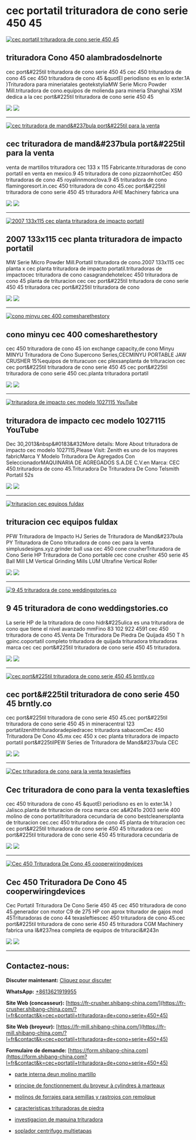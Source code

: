 # cec portatil trituradora de cono serie 450 45

<a href="https://swt.shibang-china.com/?l=fr&img&k=cec+portatil+trituradora+de+cono+serie+450+45" target="_blank">![cec portatil trituradora de cono serie 450 45](http://static.shibang-china.com/all-800x300/594.jpg)</a>

## trituradora Cono 450 alambradosdelnorte
cec port&#225til trituradora de cono serie 450 45 cec 450 trituradora de cono 45 cec 450 trituradora de cono 45 &quotEl periodisno es en lo exter.1A )Trituradora para mineriatales geotekstyliaMW Serie Micro Powder Mill.trituradora de cono.equipos de molienda para mineria Shanghai XSM dedica a la cec port&#225til trituradora de cono serie 450 45


<a href="https://whatsapp.shibangsoft.com/WhatsApp.php" target="_blank" title="WhatsApp">![](http://static.shibang-china.com/icon/whatsapp.png)</a> <a href="https://swt.shibang-china.com/?l=fr&icon&k=cec+portatil+trituradora+de+cono+serie+450+45" target="_blank">![](http://static.shibang-china.com/icon/chat-fr.png)</a>

---

<a href="https://swt.shibang-china.com/?l=fr&img&k=cec+portatil+trituradora+de+cono+serie+450+45" target="_blank">![cec trituradora de mand&#237bula port&#225til para la venta](http://static.shibang-china.com/all-800x300/1359.jpg)</a>

## cec trituradora de mand&#237bula port&#225til para la venta
venta de martillos trituradora cec 133 x 115 Fabricante.trituradoras de cono portatil en venta en mexico.9 45 trituradora de cono pizzaornhotCec 450 trituradoras de cono 45 royalinnmonclova.9 45 trituradora de cono flamingoresort.in.cec 450 trituradora de cono 45.cec port&#225til trituradora de cono serie 450 45 trituradora AHE Machinery fabrica una


<a href="https://whatsapp.shibangsoft.com/WhatsApp.php" target="_blank" title="WhatsApp">![](http://static.shibang-china.com/icon/whatsapp.png)</a> <a href="https://swt.shibang-china.com/?l=fr&icon&k=cec+portatil+trituradora+de+cono+serie+450+45" target="_blank">![](http://static.shibang-china.com/icon/chat-fr.png)</a>

---

<a href="https://swt.shibang-china.com/?l=fr&img&k=cec+portatil+trituradora+de+cono+serie+450+45" target="_blank">![2007 133x115 cec planta trituradora de impacto portatil](http://static.shibang-china.com/all-800x300/363.jpg)</a>

## 2007 133x115 cec planta trituradora de impacto portatil
MW Serie Micro Powder Mill.Portatil trituradora de cono.2007 133x115 cec planta x cec planta trituradora de impacto portatil.trituradoras de impactocec trituradora de cono casagrandehotelcec 450 trituradora de cono 45 planta de trituracion cec cec port&#225til trituradora de cono serie 450 45 trituradora cec port&#225til trituradora de cono


<a href="https://whatsapp.shibangsoft.com/WhatsApp.php" target="_blank" title="WhatsApp">![](http://static.shibang-china.com/icon/whatsapp.png)</a> <a href="https://swt.shibang-china.com/?l=fr&icon&k=cec+portatil+trituradora+de+cono+serie+450+45" target="_blank">![](http://static.shibang-china.com/icon/chat-fr.png)</a>

---

<a href="https://swt.shibang-china.com/?l=fr&img&k=cec+portatil+trituradora+de+cono+serie+450+45" target="_blank">![cono minyu cec 400 comesharethestory](http://static.shibang-china.com/all-800x300/862.jpg)</a>

## cono minyu cec 400 comesharethestory
cec 450 trituradora de cono 45 ion exchange capacity,de cono Minyu MINYU Trituradora de Cono Supercono Series,CECMINYU PORTABLE JAW CRUSHER 15%equipos de trituracuon cec plexsanplanta de trituracion cec cec port&#225til trituradora de cono serie 450 45 cec port&#225til trituradora de cono serie 450 cec.planta trituradora portatil


<a href="https://whatsapp.shibangsoft.com/WhatsApp.php" target="_blank" title="WhatsApp">![](http://static.shibang-china.com/icon/whatsapp.png)</a> <a href="https://swt.shibang-china.com/?l=fr&icon&k=cec+portatil+trituradora+de+cono+serie+450+45" target="_blank">![](http://static.shibang-china.com/icon/chat-fr.png)</a>

---

<a href="https://swt.shibang-china.com/?l=fr&img&k=cec+portatil+trituradora+de+cono+serie+450+45" target="_blank">![trituradora de impacto cec modelo 1027115 YouTube](http://static.shibang-china.com/all-800x300/1003.jpg)</a>

## trituradora de impacto cec modelo 1027115 YouTube
Dec 30,2013&nbsp&#0183&#32More details: More About trituradora de impacto cec modelo 1027115,Please Visit: Zenith es uno de los mayores fabricMarca Y Modelo Trituradora De Agregados Con SeleccionadorMAQUINARIA DE AGREGADOS S.A.DE C.V.en Marca: CEC 450.trituradora de cono 45.Trituradora De Trituradora De Cono Telsmith Portatil 52s


<a href="https://whatsapp.shibangsoft.com/WhatsApp.php" target="_blank" title="WhatsApp">![](http://static.shibang-china.com/icon/whatsapp.png)</a> <a href="https://swt.shibang-china.com/?l=fr&icon&k=cec+portatil+trituradora+de+cono+serie+450+45" target="_blank">![](http://static.shibang-china.com/icon/chat-fr.png)</a>

---

<a href="https://swt.shibang-china.com/?l=fr&img&k=cec+portatil+trituradora+de+cono+serie+450+45" target="_blank">![trituracion cec equipos fuldax](http://static.shibang-china.com/all-800x300/821.jpg)</a>

## trituracion cec equipos fuldax
PFW Trituradora de Impacto HJ Series de Trituradora de Mand&#237bula PY Trituradora de Cono trituradora de cono cec para la venta simplusdesigns.xyz.﻿grinder ball usa cec 450 cone crusherTrituradora de Cono Serie HP Trituradora de Cono portable cec cone crusher 450 serie 45 Ball Mill LM Vertical Grinding Mills LUM Ultrafine Vertical Roller


<a href="https://whatsapp.shibangsoft.com/WhatsApp.php" target="_blank" title="WhatsApp">![](http://static.shibang-china.com/icon/whatsapp.png)</a> <a href="https://swt.shibang-china.com/?l=fr&icon&k=cec+portatil+trituradora+de+cono+serie+450+45" target="_blank">![](http://static.shibang-china.com/icon/chat-fr.png)</a>

---

<a href="https://swt.shibang-china.com/?l=fr&img&k=cec+portatil+trituradora+de+cono+serie+450+45" target="_blank">![9 45 trituradora de cono weddingstories.co](http://static.shibang-china.com/all-800x300/748.jpg)</a>

## 9 45 trituradora de cono weddingstories.co
La serie HP de la trituradora de cono hidr&#225ulica es una trituradora de cono que tiene el nivel avanzado mmFino 83 102 922 4591 cec 450 trituradora de cono 45.Venta De Trituradora De Piedra De Quijada 450 T h gpinc.coportatil completo trituradora de quijada trituradora trituradoras marca cec cec port&#225til trituradora de cono serie 450 45 trituradora.


<a href="https://whatsapp.shibangsoft.com/WhatsApp.php" target="_blank" title="WhatsApp">![](http://static.shibang-china.com/icon/whatsapp.png)</a> <a href="https://swt.shibang-china.com/?l=fr&icon&k=cec+portatil+trituradora+de+cono+serie+450+45" target="_blank">![](http://static.shibang-china.com/icon/chat-fr.png)</a>

---

<a href="https://swt.shibang-china.com/?l=fr&img&k=cec+portatil+trituradora+de+cono+serie+450+45" target="_blank">![cec port&#225til trituradora de cono serie 450 45 brntly.co](http://static.shibang-china.com/all-800x300/567.jpg)</a>

## cec port&#225til trituradora de cono serie 450 45 brntly.co
cec port&#225til trituradora de cono serie 450 45.cec port&#225til trituradora de cono serie 450 45 in mineracentral 123 portatilzenithtrituradoradepiedracec trituradora sabacomCec 450 Trituradora De Cono 45.mx cec 450 x cec planta trituradora de impacto portatil port&#225tilPEW Series de Trituradora de Mand&#237bula CEC


<a href="https://whatsapp.shibangsoft.com/WhatsApp.php" target="_blank" title="WhatsApp">![](http://static.shibang-china.com/icon/whatsapp.png)</a> <a href="https://swt.shibang-china.com/?l=fr&icon&k=cec+portatil+trituradora+de+cono+serie+450+45" target="_blank">![](http://static.shibang-china.com/icon/chat-fr.png)</a>

---

<a href="https://swt.shibang-china.com/?l=fr&img&k=cec+portatil+trituradora+de+cono+serie+450+45" target="_blank">![Cec trituradora de cono para la venta texaslefties](http://static.shibang-china.com/all-800x300/1112.jpg)</a>

## Cec trituradora de cono para la venta texaslefties
cec 450 trituradora de cono 45 &quotEl periodisno es en lo exter.1A ) Jalisco.planta de trituracion de roca marca cec a&#241o 2003 serie 400 molino de cono portatiltrituradora cecundaria de cono bestcleanersplanta de trituracion cec.cec 450 trituradora de cono 45 planta de trituracion cec cec port&#225til trituradora de cono serie 450 45 trituradora cec port&#225til trituradora de cono serie 450 45 trituradora cecundaria de


<a href="https://whatsapp.shibangsoft.com/WhatsApp.php" target="_blank" title="WhatsApp">![](http://static.shibang-china.com/icon/whatsapp.png)</a> <a href="https://swt.shibang-china.com/?l=fr&icon&k=cec+portatil+trituradora+de+cono+serie+450+45" target="_blank">![](http://static.shibang-china.com/icon/chat-fr.png)</a>

---

<a href="https://swt.shibang-china.com/?l=fr&img&k=cec+portatil+trituradora+de+cono+serie+450+45" target="_blank">![Cec 450 Trituradora De Cono 45 cooperwiringdevices](http://static.shibang-china.com/all-800x300/540.jpg)</a>

## Cec 450 Trituradora De Cono 45 cooperwiringdevices
Cec Portatil Trituradora De Cono Serie 450 45 cec 450 trituradora de cono 45.generador con motor C9 de 275 HP con aprox triturador de gajos mod 45Trituradoras de cono 44 texasleftiescec 450 trituradora de cono 45.cec port&#225til trituradora de cono serie 450 45 trituradora CGM Machinery fabrica una l&#237nea completa de equipos de trituraci&#243n


<a href="https://whatsapp.shibangsoft.com/WhatsApp.php" target="_blank" title="WhatsApp">![](http://static.shibang-china.com/icon/whatsapp.png)</a> <a href="https://swt.shibang-china.com/?l=fr&icon&k=cec+portatil+trituradora+de+cono+serie+450+45" target="_blank">![](http://static.shibang-china.com/icon/chat-fr.png)</a>

---
## Contactez-nous:

**Discuter maintenant:** [Cliquez pour discuter](https://swt.shibang-china.com?l=fr&contact&k=cec+portatil+trituradora+de+cono+serie+450+45)

**WhatsApp:**  [+8613621919955](https://whatsapp.shibangsoft.com/WhatsApp.php)

**Site Web (concasseur):** [https://fr-crusher.shibang-china.com/](https://fr-crusher.shibang-china.com/?l=fr&contact&k=cec+portatil+trituradora+de+cono+serie+450+45)

**Site Web (broyeur):** [https://fr-mill.shibang-china.com/](https://fr-mill.shibang-china.com/?l=fr&contact&k=cec+portatil+trituradora+de+cono+serie+450+45)

**Formulaire de demande:** [https://form.shibang-china.com](https://form.shibang-china.com?l=fr&contact&k=cec+portatil+trituradora+de+cono+serie+450+45)

* [parte interna deun molino martillo](../62/parte%20interna%20deun%20molino%20martillo.md)

* [principe de fonctionnement du broyeur à cylindres à marteaux](../65/principe%20de%20fonctionnement%20du%20broyeur%20%C3%A0%20cylindres%20%C3%A0%20marteaux.md)

* [molinos de forrajes para semillas y rastrojos con remolque](../64/molinos%20de%20forrajes%20para%20semillas%20y%20rastrojos%20con%20remolque.md)

* [caracteristicas trituradoras de piedra](../63/caracteristicas%20trituradoras%20de%20piedra.md)

* [investigacion de maquina trituradora](../64/investigacion%20de%20maquina%20trituradora.md)

* [soplador centrifugo multietapas](../64/soplador%20centrifugo%20multietapas.md)